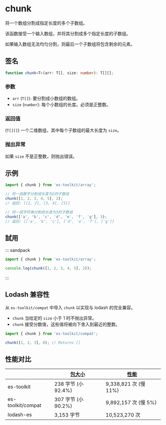 # chunk

将一个数组分割成指定长度的多个子数组。

该函数接受一个输入数组，并将其分割成多个指定长度的子数组。

如果输入数组无法均匀分割，则最后一个子数组将包含剩余的元素。

## 签名

```typescript
function chunk<T>(arr: T[], size: number): T[][];
```

### 参数

- `arr` (`T[]`): 要分割成小数组的数组。
- `size` (`number`): 每个小数组的长度。必须是正整数。

### 返回值

(`T[][]`) 一个二维数组，其中每个子数组的最大长度为 `size`。

### 抛出异常

如果 `size` 不是正整数，则抛出错误。

## 示例

```typescript
import { chunk } from 'es-toolkit/array';

// 将一组数字分割成长度为2的子数组
chunk([1, 2, 3, 4, 5], 2);
// 返回: [[1, 2], [3, 4], [5]]

// 将一组字符串分割成长度为3的子数组
chunk(['a', 'b', 'c', 'd', 'e', 'f', 'g'], 3);
// 返回: [['a', 'b', 'c'], ['d', 'e', 'f'], ['g']]
```

## 試用

::: sandpack

```ts index.ts
import { chunk } from 'es-toolkit/array';

console.log(chunk([1, 2, 3, 4, 5], 2));
```

:::

## Lodash 兼容性

从 `es-toolkit/compat` 中导入 `chunk` 以实现与 lodash 的完全兼容。

- `chunk` 当给定的 `size` 小于 1 时不抛出异常。
- `chunk` 接受分数值，这些值将被向下舍入到最近的整数。

```typescript
import { chunk } from 'es-toolkit/compat';

chunk([1, 2, 3], 0); // Returns []
```

## 性能对比

|                   | [包大小](../../bundle-size.md) | [性能](../../performance.md) |
| ----------------- | ------------------------------ | ---------------------------- |
| es-toolkit        | 238 字节 (小 92.4%)            | 9,338,821 次 (慢 11%)        |
| es-toolkit/compat | 307 字节 (小 90.2%)            | 9,892,157 次 (慢 5%)         |
| lodash-es         | 3,153 字节                     | 10,523,270 次                |
